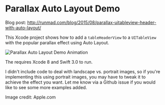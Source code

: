 # Parallax Auto Layout Demo

Blog post: http://runmad.com/blog/2015/08/parallax-uitableview-header-with-auto-layout/

This Xcode project shows how to add a `tableHeaderView` to a `UITableView` with the popular parallax effect   using Auto Layout.

![Parallax Auto Layout Demo Animation](https://raw.github.com/runmad/ParallaxAutoLayoutDemo/master/ParallaxAutoLayoutDemo.gif)

The requires Xcode 8 and Swift 3.0 to run.

I didn't include code to deal with landscape vs. portrait images, so if you're implementing this using portrait images, you may have to tweak it to achieve the effect you want. Let me know via a Github issue if you would like to see some more examples added.

Image credit: Apple.com
